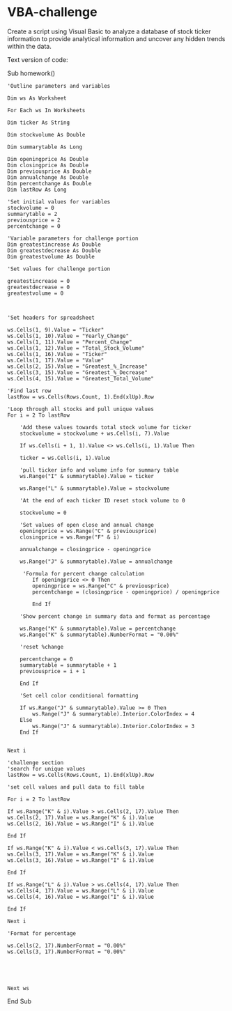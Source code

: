# VBA-challenge
Create a script using Visual Basic to analyze a database of stock ticker information to provide analytical information and uncover any hidden trends within the data.


Text version of code:

Sub homework()
    
    'Outline parameters and variables
    
    Dim ws As Worksheet
    
    For Each ws In Worksheets
    
    Dim ticker As String
    
    Dim stockvolume As Double
    
    Dim summarytable As Long
    
    Dim openingprice As Double
    Dim closingprice As Double
    Dim previousprice As Double
    Dim annualchange As Double
    Dim percentchange As Double
    Dim lastRow As Long
    
    'Set initial values for variables
    stockvolume = 0
    summarytable = 2
    previousprice = 2
    percentchange = 0
    
    'Variable parameters for challenge portion
    Dim greatestincrease As Double
    Dim greatestdecrease As Double
    Dim greatestvolume As Double
    
    'Set values for challenge portion
    
    greatestincrease = 0
    greatestdecrease = 0
    greatestvolume = 0
    


    'Set headers for spreadsheet
    
    ws.Cells(1, 9).Value = "Ticker"
    ws.Cells(1, 10).Value = "Yearly_Change"
    ws.Cells(1, 11).Value = "Percent_Change"
    ws.Cells(1, 12).Value = "Total_Stock_Volume"
    ws.Cells(1, 16).Value = "Ticker"
    ws.Cells(1, 17).Value = "Value"
    ws.Cells(2, 15).Value = "Greatest_%_Increase"
    ws.Cells(3, 15).Value = "Greatest_%_Decrease"
    ws.Cells(4, 15).Value = "Greatest_Total_Volume"
    
    'Find last row
    lastRow = ws.Cells(Rows.Count, 1).End(xlUp).Row
        
    'Loop through all stocks and pull unique values
    For i = 2 To lastRow
    
        'Add these values towards total stock volume for ticker
        stockvolume = stockvolume + ws.Cells(i, 7).Value
        
        If ws.Cells(i + 1, 1).Value <> ws.Cells(i, 1).Value Then
        
        ticker = ws.Cells(i, 1).Value
        
        'pull ticker info and volume info for summary table
        ws.Range("I" & summarytable).Value = ticker
        
        ws.Range("L" & summarytable).Value = stockvolume
        
        'At the end of each ticker ID reset stock volume to 0
        
        stockvolume = 0
        
        'Set values of open close and annual change
        openingprice = ws.Range("C" & previousprice)
        closingprice = ws.Range("F" & i)
        
        annualchange = closingprice - openingprice
        
        ws.Range("J" & summarytable).Value = annualchange
        
         'Formula for percent change calculation
            If openingprice <> 0 Then
            openingprice = ws.Range("C" & previousprice)
            percentchange = (closingprice - openingprice) / openingprice
            
            End If
        
        'Show percent change in summary data and format as percentage
        
        ws.Range("K" & summarytable).Value = percentchange
        ws.Range("K" & summarytable).NumberFormat = "0.00%"
        
        'reset %change
        
        percentchange = 0
        summarytable = summarytable + 1
        previousprice = i + 1
        
        End If
        
        'Set cell color conditional formatting
        
        If ws.Range("J" & summarytable).Value >= 0 Then
            ws.Range("J" & summarytable).Interior.ColorIndex = 4
        Else
            ws.Range("J" & summarytable).Interior.ColorIndex = 3
        End If
        
        
    Next i
    
    'challenge section
    'search for unique values
    lastRow = ws.Cells(Rows.Count, 1).End(xlUp).Row
    
    'set cell values and pull data to fill table
    
    For i = 2 To lastRow
    
    If ws.Range("K" & i).Value > ws.Cells(2, 17).Value Then
    ws.Cells(2, 17).Value = ws.Range("K" & i).Value
    ws.Cells(2, 16).Value = ws.Range("I" & i).Value
    
    End If
    
    If ws.Range("K" & i).Value < ws.Cells(3, 17).Value Then
    ws.Cells(3, 17).Value = ws.Range("K" & i).Value
    ws.Cells(3, 16).Value = ws.Range("I" & i).Value
    
    End If
    
    If ws.Range("L" & i).Value > ws.Cells(4, 17).Value Then
    ws.Cells(4, 17).Value = ws.Range("L" & i).Value
    ws.Cells(4, 16).Value = ws.Range("I" & i).Value
    
    End If
    
    Next i
    
    'Format for percentage
    
    ws.Cells(2, 17).NumberFormat = "0.00%"
    ws.Cells(3, 17).NumberFormat = "0.00%"
     
    
    
            
            
    Next ws
    

End Sub

    

